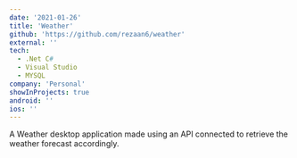 ```yaml
---
date: '2021-01-26'
title: 'Weather'
github: 'https://github.com/rezaan6/weather'
external: ''
tech:
  - .Net C#
  - Visual Studio
  - MYSQL
company: 'Personal'
showInProjects: true
android: ''
ios: ''
---
```


A Weather desktop application made using an API connected to retrieve the weather forecast accordingly.

